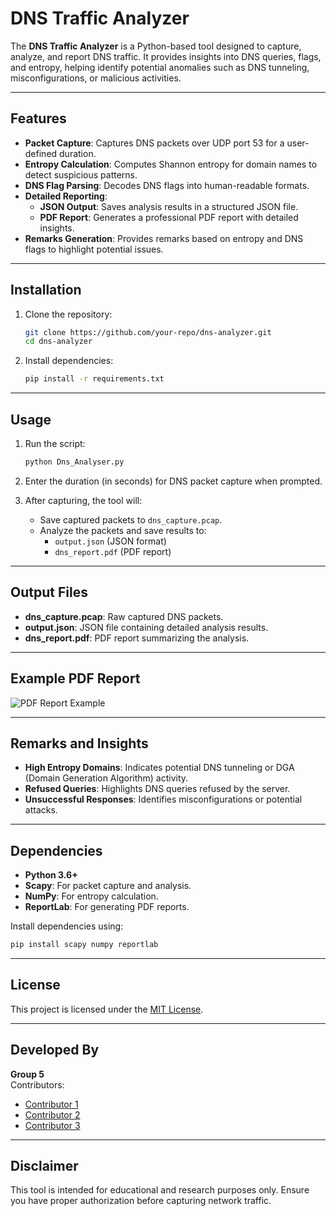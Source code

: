 # DNS Traffic Analyzer

The **DNS Traffic Analyzer** is a Python-based tool designed to capture, analyze, and report DNS traffic. It provides insights into DNS queries, flags, and entropy, helping identify potential anomalies such as DNS tunneling, misconfigurations, or malicious activities.

---

## Features

- **Packet Capture**: Captures DNS packets over UDP port 53 for a user-defined duration.
- **Entropy Calculation**: Computes Shannon entropy for domain names to detect suspicious patterns.
- **DNS Flag Parsing**: Decodes DNS flags into human-readable formats.
- **Detailed Reporting**:
    - **JSON Output**: Saves analysis results in a structured JSON file.
    - **PDF Report**: Generates a professional PDF report with detailed insights.
- **Remarks Generation**: Provides remarks based on entropy and DNS flags to highlight potential issues.

---

## Installation

1. Clone the repository:
     ```bash
     git clone https://github.com/your-repo/dns-analyzer.git
     cd dns-analyzer
     ```

2. Install dependencies:
     ```bash
     pip install -r requirements.txt
     ```

---

## Usage

1. Run the script:
     ```bash
     python Dns_Analyser.py
     ```

2. Enter the duration (in seconds) for DNS packet capture when prompted.

3. After capturing, the tool will:
     - Save captured packets to `dns_capture.pcap`.
     - Analyze the packets and save results to:
         - `output.json` (JSON format)
         - `dns_report.pdf` (PDF report)

---

## Output Files

- **dns_capture.pcap**: Raw captured DNS packets.
- **output.json**: JSON file containing detailed analysis results.
- **dns_report.pdf**: PDF report summarizing the analysis.

---

## Example PDF Report

![PDF Report Example](https://via.placeholder.com/800x400?text=PDF+Report+Preview)

---

## Remarks and Insights

- **High Entropy Domains**: Indicates potential DNS tunneling or DGA (Domain Generation Algorithm) activity.
- **Refused Queries**: Highlights DNS queries refused by the server.
- **Unsuccessful Responses**: Identifies misconfigurations or potential attacks.

---

## Dependencies

- **Python 3.6+**
- **Scapy**: For packet capture and analysis.
- **NumPy**: For entropy calculation.
- **ReportLab**: For generating PDF reports.

Install dependencies using:
```bash
pip install scapy numpy reportlab
```

---

## License

This project is licensed under the [MIT License](LICENSE).

---

## Developed By

**Group 5**  
Contributors:  
- [Contributor 1](https://github.com/contributor1)  
- [Contributor 2](https://github.com/contributor2)  
- [Contributor 3](https://github.com/contributor3)

---

## Disclaimer

This tool is intended for educational and research purposes only. Ensure you have proper authorization before capturing network traffic.
